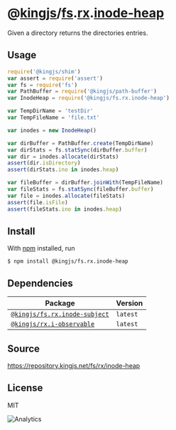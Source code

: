 # @[kingjs][@kingjs]/[fs][ns0].[rx][ns1].[inode-heap][ns2]
Given a directory returns the directories entries.
## Usage
```js
require('@kingjs/shim')
var assert = require('assert')
var fs = require('fs')
var PathBuffer = require('@kingjs/path-buffer')
var InodeHeap = require('@kingjs/fs.rx.inode-heap')

var TempDirName = 'testDir'
var TempFileName = 'file.txt'

var inodes = new InodeHeap()

var dirBuffer = PathBuffer.create(TempDirName)
var dirStats = fs.statSync(dirBuffer.buffer)
var dir = inodes.allocate(dirStats)
assert(dir.isDirectory)
assert(dirStats.ino in inodes.heap)

var fileBuffer = dirBuffer.joinWith(TempFileName)
var fileStats = fs.statSync(fileBuffer.buffer)
var file = inodes.allocate(fileStats)
assert(file.isFile)
assert(fileStats.ino in inodes.heap)

```






## Install
With [npm](https://npmjs.org/) installed, run
```
$ npm install @kingjs/fs.rx.inode-heap
```
## Dependencies
|Package|Version|
|---|---|
|[`@kingjs/fs.rx.inode-subject`](https://www.npmjs.com/package/@kingjs/fs.rx.inode-subject)|`latest`|
|[`@kingjs/rx.i-observable`](https://www.npmjs.com/package/@kingjs/rx.i-observable)|`latest`|
## Source
https://repository.kingjs.net/fs/rx/inode-heap
## License
MIT

![Analytics](https://analytics.kingjs.net/fs/rx/inode-heap)

[@kingjs]: https://www.npmjs.com/package/kingjs
[ns0]: https://www.npmjs.com/package/@kingjs/fs
[ns1]: https://www.npmjs.com/package/@kingjs/fs.rx
[ns2]: https://www.npmjs.com/package/@kingjs/fs.rx.inode-heap
